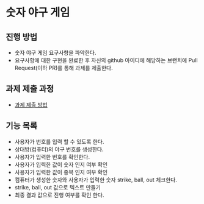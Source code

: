 # 숫자 야구 게임
## 진행 방법
* 숫자 야구 게임 요구사항을 파악한다.
* 요구사항에 대한 구현을 완료한 후 자신의 github 아이디에 해당하는 브랜치에 Pull Request(이하 PR)를 통해 과제를 제출한다.

## 과제 제출 과정
* [과제 제출 방법](https://github.com/next-step/nextstep-docs/tree/master/precourse)

## 기능 목록 
* 사용자가 번호를 입력 할 수 있도록 한다.
* 상대방(컴퓨터)의 야구 번호를 생성한다.
* 사용자가 입력한 번호를 확인한다. 
* 사용자가 입력한 값이 숫자 인지 여부 확인
* 사용자가 입력한 값이 중복 인지 여부 확인
* 컴퓨터가 생성한 숫자와 사용자가 입력한 숫자 strike, ball, out 체크한다.
* strike, ball, out 값으로 텍스트 만들기
* 최종 결과 값으로 진행 여부를 확인 한다.

